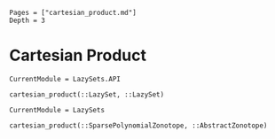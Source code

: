 ```@contents
Pages = ["cartesian_product.md"]
Depth = 3
```

# Cartesian Product

```@meta
CurrentModule = LazySets.API
```

```@docs; canonical=false
cartesian_product(::LazySet, ::LazySet)
```

```@meta
CurrentModule = LazySets
```

```@docs
cartesian_product(::SparsePolynomialZonotope, ::AbstractZonotope)
```
